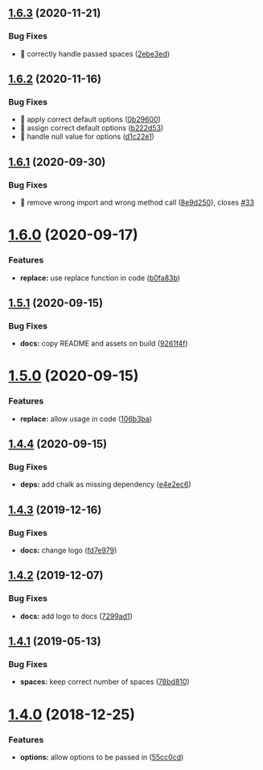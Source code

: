 ## [1.6.3](https://github.com/kreuzerk/replace-json-property/compare/v1.6.2...v1.6.3) (2020-11-21)


### Bug Fixes

* 🐛 correctly handle passed spaces ([2ebe3ed](https://github.com/kreuzerk/replace-json-property/commit/2ebe3ed79cae79f960166ab185eae662a3dbfc0d))

## [1.6.2](https://github.com/kreuzerk/replace-json-property/compare/v1.6.1...v1.6.2) (2020-11-16)


### Bug Fixes

* 🐛 apply correct default options ([0b29600](https://github.com/kreuzerk/replace-json-property/commit/0b29600bbc4c98c19526e4afc7bb1daaffe2b723))
* 🐛 assign correct default options ([b222d53](https://github.com/kreuzerk/replace-json-property/commit/b222d5309eab191257b9d6f33515954b77c4476b))
* 🐛 handle null value for options ([d1c22e1](https://github.com/kreuzerk/replace-json-property/commit/d1c22e1d24b34e9bf7a7cffb267de196e2815e14))

## [1.6.1](https://github.com/kreuzerk/replace-json-property/compare/v1.6.0...v1.6.1) (2020-09-30)


### Bug Fixes

* 🐛 remove wrong import and wrong method call ([8e9d250](https://github.com/kreuzerk/replace-json-property/commit/8e9d25078b065bc4c6e204b9c66243d608f26323)), closes [#33](https://github.com/kreuzerk/replace-json-property/issues/33)

# [1.6.0](https://github.com/kreuzerk/replace-json-property/compare/v1.5.1...v1.6.0) (2020-09-17)


### Features

* **replace:** use replace function in code ([b0fa83b](https://github.com/kreuzerk/replace-json-property/commit/b0fa83b90f5f718de6082535c2815cced13b669c))

## [1.5.1](https://github.com/kreuzerk/replace-json-property/compare/v1.5.0...v1.5.1) (2020-09-15)


### Bug Fixes

* **docs:** copy README and assets on build ([9261f4f](https://github.com/kreuzerk/replace-json-property/commit/9261f4f348a1e4f033d6a516352995fe479a0c64))

# [1.5.0](https://github.com/kreuzerk/replace-json-property/compare/v1.4.4...v1.5.0) (2020-09-15)


### Features

* **replace:** allow usage in code ([106b3ba](https://github.com/kreuzerk/replace-json-property/commit/106b3baeb945dd8d0127c12023b60eccfedf75c1))

## [1.4.4](https://github.com/kreuzerk/replace-json-property/compare/v1.4.3...v1.4.4) (2020-09-15)


### Bug Fixes

* **deps:** add chalk as missing dependency ([e4e2ec6](https://github.com/kreuzerk/replace-json-property/commit/e4e2ec6f94ff8d2c0196976ef3417ba09d7cc506))

## [1.4.3](https://github.com/kreuzerk/replace-json-property/compare/v1.4.2...v1.4.3) (2019-12-16)


### Bug Fixes

* **docs:** change logo ([fd7e979](https://github.com/kreuzerk/replace-json-property/commit/fd7e979))

## [1.4.2](https://github.com/kreuzerk/replace-json-property/compare/v1.4.1...v1.4.2) (2019-12-07)


### Bug Fixes

* **docs:** add logo to docs ([7299ad1](https://github.com/kreuzerk/replace-json-property/commit/7299ad1))

## [1.4.1](https://github.com/kreuzerk/replace-json-property/compare/v1.4.0...v1.4.1) (2019-05-13)


### Bug Fixes

* **spaces:** keep correct number of spaces ([78bd810](https://github.com/kreuzerk/replace-json-property/commit/78bd810))

# [1.4.0](https://github.com/kreuzerk/replace-json-property/compare/v1.3.0...v1.4.0) (2018-12-25)


### Features

* **options:** allow options to be passed in ([55cc0cd](https://github.com/kreuzerk/replace-json-property/commit/55cc0cd))
